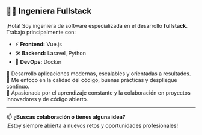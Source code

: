 ## 👩‍💻 Ingeniera Fullstack

¡Hola! Soy ingeniera de software especializada en el desarrollo **fullstack**. Trabajo principalmente con:

- ⚡ **Frontend:** Vue.js
- 🛠️ **Backend:** Laravel, Python
- 🐳 **DevOps:** Docker

🔹 Desarrollo aplicaciones modernas, escalables y orientadas a resultados.  
🔹 Me enfoco en la calidad del código, buenas prácticas y despliegue continuo.  
🔹 Apasionada por el aprendizaje constante y la colaboración en proyectos innovadores y de código abierto.

---

📫 **¿Buscas colaboración o tienes alguna idea?**  
¡Estoy siempre abierta a nuevos retos y oportunidades profesionales!
